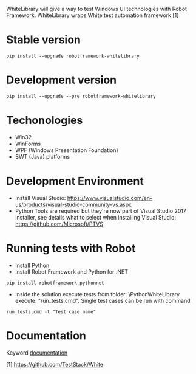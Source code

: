 WhiteLibrary will give a way to test Windows UI technologies with Robot Framework. WhiteLibrary wraps White test automation framework [1]

# Stable version  #
```
pip install --upgrade robotframework-whitelibrary
```
# Development version # 
```
pip install --upgrade --pre robotframework-whitelibrary
```
# Techonologies #
* Win32
* WinForms
* WPF (Windows Presentation Foundation)
* SWT (Java) platforms

# Development Environment #
* Install Visual Studio: https://www.visualstudio.com/en-us/products/visual-studio-community-vs.aspx
* Python Tools are required but they're now part of Visual Studio 2017 installer, see details what to select when installing Visual Studio: https://github.com/Microsoft/PTVS

# Running tests with Robot #
* Install Python
* Install Robot Framework and Python for .NET
```
pip install robotframework pythonnet
```
* Inside the solution execute tests from folder: \PythonWhiteLibrary execute: "run_tests.cmd". Single test cases can be run with command 
```
run_tests.cmd -t "Test case name"
```
# Documentation #
Keyword [documentation](http://omenia.github.io/robotframework-whitelibrary/keywords.html) 

[1] https://github.com/TestStack/White